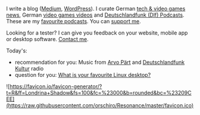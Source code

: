 I write a blog ([Medium](https://medium.com/@orschiro), [WordPress](https://orschiro.wordpress.com/)). I curate German [tech & video games news](https://m.simplepie.org/?feed=http%3A%2F%2Ffeed.informer.com%2Fdigests%2FQFNTQVYOWR%2Ffeeder.rss), German [video games videos](http://www.feedbucket.com/?src=http%3A%2F%2Ffeed.informer.com%2Fdigests%2F520RAMSOKD%2Ffeeder.rss) and [Deutschlandfunk (Dlf) Podcasts](https://player.fm/orschiro/deutschlandfunk). These are my [favourite podcasts](https://player.fm/orschiro/favourites/all). You can [support me](https://www.paypal.me/orschiro).

Looking for a tester? I can give you feedback on your website, mobile app or desktop software. [Contact me](https://orzanna.de/email.png).

Today's:
* recommendation for you: Music from [Arvo Pärt](https://open.spotify.com/artist/2P6ygesd9xg5DPOBnda2jg?autoplay=true&v=A) and [Deutschlandfunk Kultur](https://tunein.com/radio/Deutschlandfunk-Kultur-896-s6628/) radio
* question for you: [What is your favourite Linux desktop?](https://polldaddy.com/poll/10140086/)

![https://favicon.io/favicon-generator/?t=R&ff=Londrina+Shadow&fs=100&fc=%23000&b=rounded&bc=%23209CEE](https://raw.githubusercontent.com/orschiro/Resonance/master/favicon.ico)
